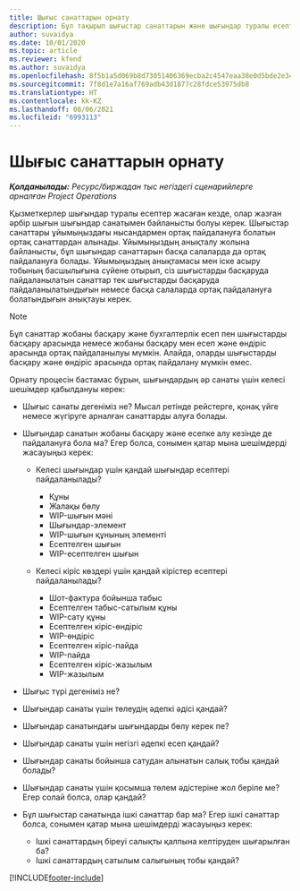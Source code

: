 ```yaml
---
title: Шығыс санаттарын орнату
description: Бұл тақырып шығыстар санаттарын және шығындар туралы есептер үшін ортақ санаттарды жасау жолдары туралы ақпарат береді.
author: suvaidya
ms.date: 10/01/2020
ms.topic: article
ms.reviewer: kfend
ms.author: suvaidya
ms.openlocfilehash: 8f5b1a5d069b8d73051406369ecba2c4547eaa38e0d5bde2e34f52c5b7b724bd
ms.sourcegitcommit: 7f8d1e7a16af769adb43d1877c28fdce53975db8
ms.translationtype: HT
ms.contentlocale: kk-KZ
ms.lasthandoff: 08/06/2021
ms.locfileid: "6993113"
---
```

# <a name="set-up-expense-categories"></a>Шығыс санаттарын орнату

_**Қолданылады:** Ресурс/биржадан тыс негіздегі сценарийлерге арналған Project Operations_

Қызметкерлер шығындар туралы есептер жасаған кезде, олар жазған әрбір шығын шығындар санатымен байланысты болуы керек. Шығыстар санаттары ұйымыңыздағы нысандармен ортақ пайдалануға болатын ортақ санаттардан алынады. Ұйымыңыздың анықталу жолына байланысты, бұл шығындар санаттарын басқа салаларда да ортақ пайдалануға болады. Ұйымыңыздың анықтамасы мен іске асыру тобының басшылығына сүйене отырып, сіз шығыстарды басқаруда пайдаланылатын санаттар тек шығыстарды басқаруда пайдаланылатындығын немесе басқа салаларда ортақ пайдалануға болатындығын анықтауы керек.

> [!NOTE]
> Бұл санаттар жобаны басқару және бухгалтерлік есеп пен шығыстарды басқару арасында немесе жобаны басқару мен есеп және өндіріс арасында ортақ пайдаланылуы мүмкін. Алайда, оларды шығыстарды басқару және өндіріс арасында ортақ пайдалану мүмкін емес.

Орнату процесін бастамас бұрын, шығындардың әр санаты үшін келесі шешімдер қабылдануы керек:

- Шығыс санаты дегеніміз не? Мысал ретінде рейстерге, қонақ үйге немесе жүгіруге арналған санаттарды алуға болады.
- Шығындар санатын жобаны басқару және есепке алу кезінде де пайдалануға бола ма? Егер болса, сонымен қатар мына шешімдерді жасауыңыз керек:

    - Келесі шығындар үшін қандай шығындар есептері пайдаланылады?

        - Құны
        - Жалақы бөлу
        - WIP-шығын мәні
        - Шығындар-элемент
        - WIP-шығын құнының элементі
        - Есептелген шығын
        - WIP-есептелген шығын

    - Келесі кіріс көздері үшін қандай кірістер есептері пайдаланылады?

        - Шот-фактура бойынша табыс
        - Есептелген табыс-сатылым құны
        - WIP-сату құны
        - Есептелген кіріс-өндіріс
        - WIP-өндіріс
        - Есептелген кіріс-пайда
        - WIP-пайда
        - Есептелген кіріс-жазылым
        - WIP-жазылым

- Шығыс түрі дегеніміз не?
- Шығындар санаты үшін төлеудің әдепкі әдісі қандай?
- Шығындар санатындағы шығындарды бөлу керек пе?
- Шығындар санаты үшін негізгі әдепкі есеп қандай?
- Шығындар санаты бойынша сатудан алынатын салық тобы қандай болады?
- Шығындар санаты үшін қосымша төлем әдістеріне жол беріле ме? Егер солай болса, олар қандай?
- Бұл шығыстар санатында ішкі санаттар бар ма? Егер ішкі санаттар болса, сонымен қатар мына шешімдерді жасауыңыз керек:

    - Ішкі санаттардың біреуі салықты қалпына келтіруден шығарылған ба?
    - Ішкі санаттардың сатылым салығының тобы қандай?


[!INCLUDE[footer-include](../includes/footer-banner.md)]